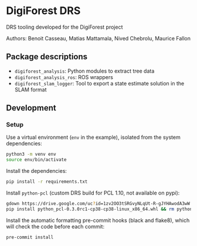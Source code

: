 # DigiForest DRS

DRS tooling developed for the DigiForest project

Authors: Benoit Casseau, Matias Mattamala, Nived Chebrolu, Maurice Fallon

## Package descriptions

- `digiforest_analysis`: Python modules to extract tree data
- `digiforest_analysis_ros`: ROS wrappers
- `digiforest_slam_logger`: Tool to export a state estimate solution in the SLAM format

## Development

### Setup

Use a virtual environment (`env` in the example), isolated from the system dependencies:

```sh
python3 -m venv env
source env/bin/activate
```

Install the dependencies:

```sh
pip install -r requirements.txt
```

Install `python-pcl` (custom DRS build for PCL 1.10, not available on pypi):

```sh
gdown https://drive.google.com/uc?id=1zv2OO3tSRGvyNLqUt-R-gJYHAwodA3wW
pip install python_pcl-0.3.0rc1-cp38-cp38-linux_x86_64.whl && rm python_pcl-0.3.0rc1-cp38-cp38-linux_x86_64.whl
```

Install the automatic formatting pre-commit hooks (black and flake8), which will check the code before each commit:

```sh
pre-commit install
```
